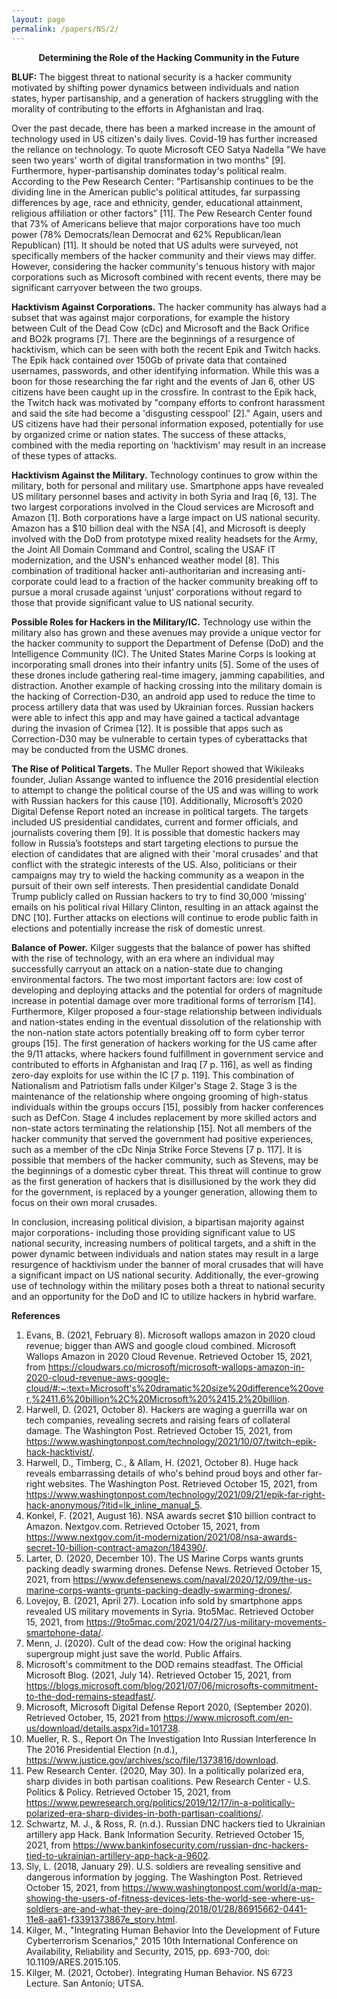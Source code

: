 ```yaml
---
layout: page
permalink: /papers/NS/2/
---
```


<p align="center"><b>Determining the Role of the Hacking Community in the Future</b></p>

<b>BLUF:</b> The biggest threat to national security is a hacker community motivated by shifting power dynamics between individuals and nation states, hyper partisanship, and a generation of hackers struggling with the morality of contributing to the efforts in Afghanistan and Iraq. 

Over the past decade, there has been a marked increase in the amount of technology used in US citizen's daily lives. Covid-19 has further increased the reliance on technology. To quote Microsoft CEO Satya Nadella "We have seen two years' worth of digital transformation in two months" [9]. Furthermore, hyper-partisanship dominates today's political realm. According to the Pew Research Center: "Partisanship continues to be the dividing line in the American public's political attitudes, far surpassing differences by age, race and ethnicity, gender, educational attainment, religious affiliation or other factors" [11]. The Pew Research Center found that 73% of Americans believe that major corporations have too much power (78% Democrats/lean Democrat and 62% Republican/lean Republican) [11]. It should be noted that US adults were surveyed, not specifically members of the hacker community and their views may differ. However, considering the hacker community's tenuous history with major corporations such as Microsoft combined with recent events, there may be significant carryover between the two groups. 

<b>Hacktivism Against Corporations.</b> The hacker community has always had a subset that was against major corporations, for example the history between Cult of the Dead Cow (cDc) and Microsoft and the Back Orifice and BO2k programs [7]. There are the beginnings of a resurgence of hacktivism, which can be seen with both the recent Epik and Twitch hacks. The Epik hack contained over 150Gb of private data that contained usernames, passwords, and other identifying information. While this was a boon for those researching the far right and the events of Jan 6, other US citizens have been caught up in the crossfire. In contrast to the Epik hack, the Twitch hack was motivated by "company efforts to confront harassment and said the site had become a 'disgusting cesspool' [2]." Again, users and US citizens have had their personal information exposed, potentially for use by organized crime or nation states. The success of these attacks, combined with the media reporting on 'hacktivism' may result in an increase of these types of attacks.

<b>Hacktivism Against the Military.</b> Technology continues to grow within the military, both for personal and military use. Smartphone apps have revealed US military personnel bases and activity in both Syria and Iraq [6, 13]. The two largest corporations involved in the Cloud services are Microsoft and Amazon [1]. Both corporations have a large impact on US national security. Amazon has a $10 billion deal with the NSA [4], and Microsoft is deeply involved with the DoD from prototype mixed reality headsets for the Army, the Joint All Domain Command and Control, scaling the USAF IT modernization, and the USN's enhanced weather model [8]. This combination of traditional hacker anti-authoritarian and increasing anti-corporate could lead to a fraction of the hacker community breaking off to pursue a moral crusade against ‘unjust’ corporations without regard to those that provide significant value to US national security. 

<b>Possible Roles for Hackers in the Military/IC.</b> Technology use within the military also has grown and these avenues may provide a unique vector for the hacker community to support the Department of Defense (DoD) and the Intelligence Community (IC). The United States Marine Corps is looking at incorporating small drones into their infantry units [5]. Some of the uses of these drones include gathering real-time imagery, jamming capabilities, and distraction. Another example of hacking crossing into the military domain is the hacking of Correction-D30, an android app used to reduce the time to process artillery data that was used by Ukrainian forces. Russian hackers were able to infect this app and may have gained a tactical advantage during the invasion of Crimea [12]. It is possible that apps such as Correction-D30 may be vulnerable to certain types of cyberattacks that may be conducted from the USMC drones.

<b>The Rise of Political Targets.</b> The Muller Report showed that Wikileaks founder, Julian Assange wanted to influence the 2016 presidential election to attempt to change the political course of the US and was willing to work with Russian hackers for this cause [10]. Additionally, Microsoft’s 2020 Digital Defense Report noted an increase in political targets. The targets included US presidential candidates, current and former officials, and journalists covering them [9]. It is possible that domestic hackers may follow in Russia’s footsteps and start targeting elections to pursue the election of candidates that are aligned with their 'moral crusades' and that conflict with the strategic interests of the US. Also, politicians or their campaigns may try to wield the hacking community as a weapon in the pursuit of their own self interests. Then presidential candidate Donald Trump publicly called on Russian hackers to try to find 30,000 ‘missing’ emails on his political rival Hillary Clinton, resulting in an attack against the DNC [10]. Further attacks on elections will continue to erode public faith in elections and potentially increase the risk of domestic unrest.

<b>Balance of Power.</b> Kilger suggests that the balance of power has shifted with the rise of technology, with an era where an individual may successfully carryout an attack on a nation-state due to changing environmental factors. The two most important factors are: low cost of developing and deploying attacks and the potential for orders of magnitude increase in potential damage over more traditional forms of terrorism [14]. Furthermore, Kilger proposed a four-stage relationship between individuals and nation-states ending in the eventual dissolution of the relationship with the non-nation state actors potentially breaking off to form cyber terror groups [15]. The first generation of hackers working for the US came after the 9/11 attacks, where hackers found fulfillment in government service and contributed to efforts in Afghanistan and Iraq [7 p. 116], as well as finding zero-day exploits for use within the IC [7 p. 119]. This combination of Nationalism and Patriotism falls under Kilger's Stage 2. Stage 3 is the maintenance of the relationship where ongoing grooming of high-status individuals within the groups occurs [15], possibly from hacker conferences such as DefCon. Stage 4 includes replacement by more skilled actors and non-state actors terminating the relationship [15]. Not all members of the hacker community that served the government had positive experiences, such as a member of the cDc Ninja Strike Force Stevens [7 p. 117]. It is possible that members of the hacker community, such as Stevens, may be the beginnings of a domestic cyber threat. This threat will continue to grow as the first generation of hackers that is disillusioned by the work they did for the government, is replaced by a younger generation, allowing them to focus on their own moral crusades.

In conclusion, increasing political division, a bipartisan majority against major corporations- including those providing significant value to US national security, increasing numbers of political targets, and a shift in the power dynamic between individuals and nation states may result in a large resurgence of hacktivism under the banner of moral crusades that will have a significant impact on US national security. Additionally, the ever-growing use of technology within the military poses both a threat to national security and an opportunity for the DoD and IC to utilize hackers in hybrid warfare.

<b>References</b>
1.	Evans, B. (2021, February 8). Microsoft wallops amazon in 2020 cloud revenue; bigger than AWS and google cloud combined. Microsoft Wallops Amazon in 2020 Cloud Revenue. Retrieved October 15, 2021, from https://cloudwars.co/microsoft/microsoft-wallops-amazon-in-2020-cloud-revenue-aws-google-cloud/#:~:text=Microsoft's%20dramatic%20size%20difference%20over,%2411.6%20billion%2C%20Microsoft%20%2415.2%20billion.
2.	Harwell, D. (2021, October 8). Hackers are waging a guerrilla war on tech companies, revealing secrets and raising fears of collateral damage. The Washington Post. Retrieved October 15, 2021, from https://www.washingtonpost.com/technology/2021/10/07/twitch-epik-hack-hacktivist/. 
3.	Harwell, D., Timberg, C., & Allam, H. (2021, October 8). Huge hack reveals embarrassing details of who's behind proud boys and other far-right websites. The Washington Post. Retrieved October 15, 2021, from https://www.washingtonpost.com/technology/2021/09/21/epik-far-right-hack-anonymous/?itid=lk_inline_manual_5. 
4.	Konkel, F. (2021, August 16). NSA awards secret $10 billion contract to Amazon. Nextgov.com. Retrieved October 15, 2021, from https://www.nextgov.com/it-modernization/2021/08/nsa-awards-secret-10-billion-contract-amazon/184390/. 
5.	Larter, D. (2020, December 10). The US Marine Corps wants grunts packing deadly swarming drones. Defense News. Retrieved October 15, 2021, from https://www.defensenews.com/naval/2020/12/09/the-us-marine-corps-wants-grunts-packing-deadly-swarming-drones/. 
6.	Lovejoy, B. (2021, April 27). Location info sold by smartphone apps revealed US military movements in Syria. 9to5Mac. Retrieved October 15, 2021, from https://9to5mac.com/2021/04/27/us-military-movements-smartphone-data/. 
7.	Menn, J. (2020). Cult of the dead cow: How the original hacking supergroup might just save the world. Public Affairs. 
8.	Microsoft's commitment to the DOD remains steadfast. The Official Microsoft Blog. (2021, July 14). Retrieved October 15, 2021, from https://blogs.microsoft.com/blog/2021/07/06/microsofts-commitment-to-the-dod-remains-steadfast/. 
9.	Microsoft, Microsoft Digital Defense Report 2020, (September 2020). Retrieved October, 15, 2021 from https://www.microsoft.com/en-us/download/details.aspx?id=101738. 
10.	Mueller, R. S., Report On The Investigation Into Russian Interference In The 2016 Presidential Election (n.d.), https://www.justice.gov/archives/sco/file/1373816/download.  
11.	Pew Research Center. (2020, May 30). In a politically polarized era, sharp divides in both partisan coalitions. Pew Research Center - U.S. Politics & Policy. Retrieved October 15, 2021, from https://www.pewresearch.org/politics/2019/12/17/in-a-politically-polarized-era-sharp-divides-in-both-partisan-coalitions/. 
12.	Schwartz, M. J., & Ross, R. (n.d.). Russian DNC hackers tied to Ukrainian artillery app Hack. Bank Information Security. Retrieved October 15, 2021, from https://www.bankinfosecurity.com/russian-dnc-hackers-tied-to-ukrainian-artillery-app-hack-a-9602. 
13.	Sly, L. (2018, January 29). U.S. soldiers are revealing sensitive and dangerous information by jogging. The Washington Post. Retrieved October 15, 2021, from https://www.washingtonpost.com/world/a-map-showing-the-users-of-fitness-devices-lets-the-world-see-where-us-soldiers-are-and-what-they-are-doing/2018/01/28/86915662-0441-11e8-aa61-f3391373867e_story.html. 
14.	Kilger, M., "Integrating Human Behavior Into the Development of Future Cyberterrorism Scenarios," 2015 10th International Conference on Availability, Reliability and Security, 2015, pp. 693-700, doi: 10.1109/ARES.2015.105.
15.	Kilger, M. (2021, October). Integrating Human Behavior. NS 6723 Lecture. San Antonio; UTSA. 
